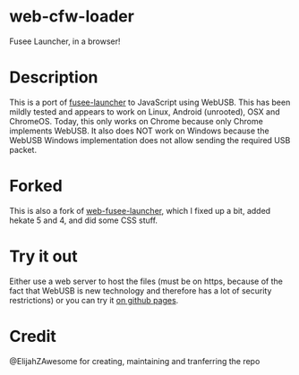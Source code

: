 # web-cfw-loader
Fusee Launcher, in a browser!

# Description
This is a port of [fusee-launcher](https://github.com/reswitched/fusee-launcher) to JavaScript using WebUSB. This has been mildly tested and appears to work on Linux, Android (unrooted), OSX and ChromeOS. Today, this only works on Chrome because only Chrome implements WebUSB. It also does NOT work on Windows because the WebUSB Windows implementation does not allow sending the required USB packet.

# Forked
This is also a fork of [web-fusee-launcher](https://github.com/atlas44/web-fusee-launcher), which I fixed up a bit, added hekate 5 and 4, and did some CSS stuff.

# Try it out
Either use a web server to host the files (must be on https, because of the fact that WebUSB is new technology and therefore has a lot of security restrictions) or you can try it [on github pages](https://webcfw.sdsetup.com/).

# Credit

@ElijahZAwesome for creating, maintaining and tranferring the repo
